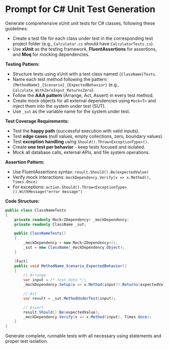 # Prompt for C# Unit Test Generation

Generate comprehensive xUnit unit tests for C# classes, following these guidelines:

- Create a test file for each class under test in the corresponding test project folder (e.g., `Calculator.cs` should have `CalculatorTests.cs`).
- Use **xUnit** as the testing framework, **FluentAssertions** for assertions, and **Moq** for mocking dependencies.

**Testing Pattern:**
- Structure tests using xUnit with a test class named `{ClassName}Tests`.
- Name each test method following the pattern: `{MethodName}_{Scenario}_{ExpectedBehavior}` (e.g., `Calculate_WithZeroInput_ReturnsZero`).
- Follow the **AAA pattern** (Arrange, Act, Assert) in every test method.
- Create mock objects for all external dependencies using `Mock<T>` and inject them into the system under test (SUT).
- Use `_sut` as the variable name for the system under test.

**Test Coverage Requirements:**
- Test the **happy path** (successful execution with valid inputs).
- Test **edge cases** (null values, empty collections, zero, boundary values).
- Test **exception handling** using `Should().Throw<ExceptionType>()`.
- Create **one test per behavior** - keep tests focused and isolated.
- Mock all database calls, external APIs, and file system operations.

**Assertion Pattern:**
- Use FluentAssertions syntax: `result.Should().Be(expectedValue)`
- Verify mock interactions: `mockDependency.Verify(x => x.Method(), Times.Once)`
- For exceptions: `action.Should().Throw<ExceptionType>().WithMessage("error message")`

**Code Structure:**
```csharp
public class ClassNameTests
{
    private readonly Mock<IDependency> _mockDependency;
    private readonly ClassName _sut;

    public ClassNameTests()
    {
        _mockDependency = new Mock<IDependency>();
        _sut = new ClassName(_mockDependency.Object);
    }

    [Fact]
    public void MethodName_Scenario_ExpectedBehavior()
    {
        // Arrange
        var input = /* test data */;
        _mockDependency.Setup(x => x.Method(input)).Returns(expectedValue);

        // Act
        var result = _sut.MethodUnderTest(input);

        // Assert
        result.Should().Be(expectedValue);
        _mockDependency.Verify(x => x.Method(input), Times.Once);
    }
}
```

Generate complete, runnable tests with all necessary using statements and proper test isolation.